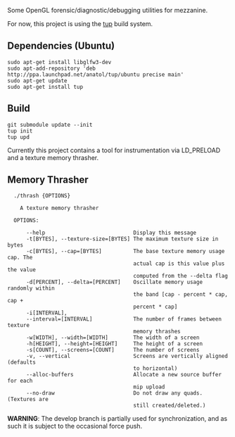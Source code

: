 Some OpenGL forensic/diagnostic/debugging utilities for mezzanine.

For now, this project is using the [tup](http://gittup.org/tup/) build system.

Dependencies (Ubuntu)
-
```
sudo apt-get install libglfw3-dev
sudo apt-add-repository 'deb http://ppa.launchpad.net/anatol/tup/ubuntu precise main'
sudo apt-get update
sudo apt-get install tup
```

Build
-
```
git submodule update --init
tup init
tup upd
```

Currently this project contains a tool for instrumentation via LD_PRELOAD and a
texture memory thrasher.

Memory Thrasher
-

```
  ./thrash {OPTIONS}

    A texture memory thrasher

  OPTIONS:

      --help                            Display this message
      -t[BYTES], --texture-size=[BYTES] The maximum texture size in bytes
      -c[BYTES], --cap=[BYTES]          The base texture memory usage cap. The
                                        actual cap is this value plus the value
                                        computed from the --delta flag
      -d[PERCENT], --delta=[PERCENT]    Oscillate memory usage randomly within
                                        the band [cap - percent * cap, cap +
                                        percent * cap]
      -i[INTERVAL],
      --interval=[INTERVAL]             The number of frames between texture
                                        memory thrashes
      -w[WIDTH], --width=[WIDTH]        The width of a screen
      -h[HEIGHT], --height=[HEIGHT]     The height of a screen
      -s[COUNT], --screens=[COUNT]      The number of screens
      -v, --vertical                    Screens are vertically aligned (defaults
                                        to horizontal)
      --alloc-buffers                   Allocate a new source buffer for each
                                        mip upload
      --no-draw                         Do not draw any quads. (Textures are
                                        still created/deleted.)
```

**WARNING**: The develop branch is partially used for synchronization, and as
such it is subject to the occasional force push.
